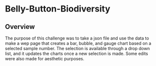 # Belly-Button-Biodiversity

## Overview
  The purpose of this challenge was to take a json file and use the data to make a wep page that creates a bar, bubble, and gauge chart based on a selected sample number. The selection is available through a drop down list, and it updates the charts once a new selection is made. Some edits were also made for aesthetic purposes. 
